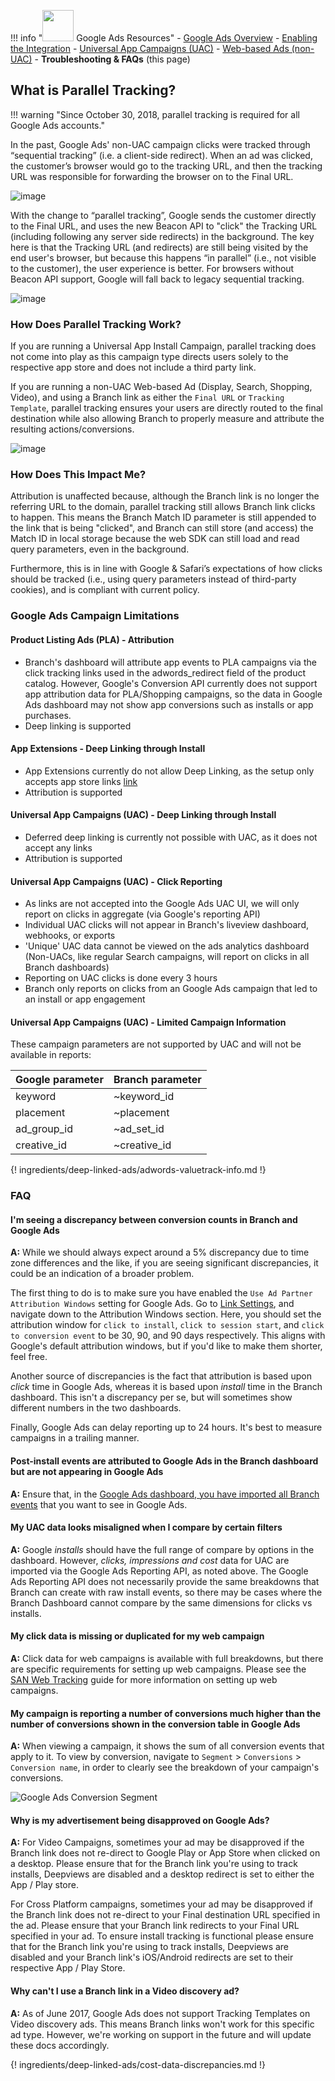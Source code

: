 !!! info "<img src="../../../_assets/img/pages/deep-linked-ads/google/google-ads-logo.png" width="50"/> Google Ads Resources"
		- [Google Ads Overview](/deep-linked-ads/google-ads-overview/)
		- [Enabling the Integration](/deep-linked-ads/google-ads-enable/)
		- [Universal App Campaigns (UAC)](/deep-linked-ads/google-ads-uac/)
		- [Web-based Ads (non-UAC)](/deep-linked-ads/google-ads-non-uac/)
		- **Troubleshooting & FAQs** (this page)

## What is Parallel Tracking?

!!! warning "Since October 30, 2018, parallel tracking is required for all Google Ads accounts."

In the past, Google Ads' non-UAC campaign clicks were tracked through “sequential tracking” (i.e. a client-side redirect). When an ad was clicked, the customer’s browser would go to the tracking URL, and then the tracking URL was responsible for forwarding the browser on to the Final URL.

![image](/_assets/img/pages/deep-linked-ads/google/legacy-sequential-tracking.png)

With the change to “parallel tracking”, Google sends the customer directly to the Final URL, and uses the new Beacon API to "click" the Tracking URL (including following any server side redirects) in the background. The key here is that the Tracking URL (and redirects) are still being visited by the end user's browser, but because this happens “in parallel” (i.e., not visible to the customer), the user experience is better. For browsers without Beacon API support, Google will fall back to legacy sequential tracking.

![image](/_assets/img/pages/deep-linked-ads/google/new-parallel-tracking.png)

### How Does Parallel Tracking Work?

If you are running a Universal App Install Campaign, parallel tracking does not come into play as this campaign type directs users solely to the respective app store and does not include a third party link.

If you are running a non-UAC Web-based Ad (Display, Search, Shopping, Video), and using a Branch link as either the `Final URL` or `Tracking Template`, parallel tracking ensures your users are directly routed to the final destination while also allowing Branch to properly measure and attribute the resulting actions/conversions.

![image](/_assets/img/pages/deep-linked-ads/google/google-ads-non-uac.png)

### How Does This Impact Me?

Attribution is unaffected because, although the Branch link is no longer the referring URL to the domain, parallel tracking still allows Branch link clicks to happen. This means the Branch Match ID parameter is still appended to the link that is being "clicked", and Branch can still store (and access) the Match ID in local storage because the web SDK can still load and read query parameters, even in the background.

Furthermore, this is in line with Google & Safari’s expectations of how clicks should be tracked (i.e., using query parameters instead of third-party cookies), and is compliant with current policy.

### Google Ads Campaign Limitations

#### Product Listing Ads (PLA) - Attribution
- Branch's dashboard will attribute app events to PLA campaigns via the click tracking links used in the adwords_redirect field of the product catalog. However, Google's Conversion API currently does not support app attribution data for PLA/Shopping campaigns, so the data in Google Ads dashboard may not show app conversions such as installs or app purchases.
- Deep linking is supported

#### App Extensions - Deep Linking through Install
- App Extensions currently do not allow Deep Linking, as the setup only accepts app store links [link](https://support.google.com/adwords/answer/2402582?hl=en)
- Attribution is supported

#### Universal App Campaigns (UAC) - Deep Linking through Install
- Deferred deep linking is currently not possible with UAC, as it does not accept any links
- Attribution is supported

#### Universal App Campaigns (UAC) - Click Reporting
- As links are not accepted into the Google Ads UAC UI, we will only report on clicks in aggregate (via Google's reporting API)
- Individual UAC clicks will not appear in Branch's liveview dashboard, webhooks, or exports
- 'Unique' UAC data cannot be viewed on the ads analytics dashboard (Non-UACs, like regular Search campaigns, will report on clicks in all Branch dashboards)
- Reporting on UAC clicks is done every 3 hours
- Branch only reports on clicks from an Google Ads campaign that led to an install or app engagement

#### Universal App Campaigns (UAC) - Limited Campaign Information
These campaign parameters are not supported by UAC and will not be available in reports:

Google parameter | Branch parameter
--- | ---
keyword | ~keyword_id
placement | ~placement
ad_group_id | ~ad_set_id
creative_id | ~creative_id

{! ingredients/deep-linked-ads/adwords-valuetrack-info.md !}

### FAQ

#### I'm seeing a discrepancy between conversion counts in Branch and Google Ads

**A:** While we should always expect around a 5% discrepancy due to time zone differences and the like, if you are seeing significant discrepancies, it could be an indication of a broader problem.

The first thing to do is to make sure you have enabled the `Use Ad Partner Attribution Windows` setting for Google Ads. Go to [Link Settings](https://branch.dashboard.branch.io/ads/partner-management/a_google_adwords?tab=attribution_windows), and navigate down to the Attribution Windows section. Here, you should set the attribution window for `click to install`, `click to session start`, and `click to conversion event` to be 30, 90, and 90 days respectively. This aligns with Google's default attribution windows, but if you'd like to make them shorter, feel free.

Another source of discrepancies is the fact that attribution is based upon *click* time in Google Ads, whereas it is based upon *install* time in the Branch dashboard. This isn't a discrepancy per se, but will sometimes show different numbers in the two dashboards.

Finally, Google Ads can delay reporting up to 24 hours. It's best to measure campaigns in a trailing manner.

#### Post-install events are attributed to Google Ads in the Branch dashboard but are not appearing in Google Ads

**A:** Ensure that, in the [Google Ads dashboard, you have imported all Branch events](/deep-linked-ads/google-ads-overview/#import-events-in-adwords) that you want to see in Google Ads.

#### My UAC data looks misaligned when I compare by certain filters

**A:** Google _installs_ should have the full range of compare by options in the dashboard. However, _clicks, impressions and cost_ data for UAC are imported via the Google Ads Reporting API, as noted above. The Google Ads Reporting API does not necessarily provide the same breakdowns that Branch can create with raw install events, so there may be cases where the Branch Dashboard cannot compare by the same dimensions for clicks vs installs.

#### My click data is missing or duplicated for my web campaign

**A:** Click data for web campaigns is available with full breakdowns, but there are specific requirements for setting up web campaigns. Please see the [SAN Web Tracking](/deep-linked-ads/san-web-tracking) guide for more information on setting up web campaigns.

#### My campaign is reporting a number of conversions much higher than the number of conversions shown in the conversion table in Google Ads

**A:** When viewing a campaign, it shows the sum of all conversion events that apply to it. To view by conversion, navigate to `Segment` > `Conversions` > `Conversion name`, in order to clearly see the breakdown of your campaign's conversions.

<img src="/_assets/img/pages/deep-linked-ads/google-conversions/conversion-segment.png" alt="Google Ads Conversion Segment" class="center">

#### Why is my advertisement being disapproved on Google Ads?

**A:** For Video Campaigns, sometimes your ad may be disapproved if the Branch link does not re-direct to Google Play or App Store when clicked on a desktop. Please ensure that for the Branch link you're using to track installs, Deepviews are disabled and a desktop redirect is set to either the App / Play store.

For Cross Platform campaigns, sometimes your ad may be disapproved if the Branch link does not re-direct to your Final destination URL specified in the ad. Please ensure that your Branch link redirects to your Final URL specified in your ad. To ensure install tracking is functional please ensure that for the Branch link you're using to track installs, Deepviews are disabled and your Branch link's iOS/Android redirects are set to their respective App / Play Store.

#### Why can't I use a Branch link in a Video discovery ad?

**A:** As of June 2017, Google Ads does not support Tracking Templates on Video discovery ads. This means Branch links won't work for this specific ad type. However, we're working on support in the future and will update these docs accordingly.

{! ingredients/deep-linked-ads/cost-data-discrepancies.md !}

